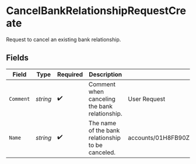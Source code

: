 # CancelBankRelationshipRequestCreate

Request to cancel an existing bank relationship.


## Fields

| Field                                                                          | Type                                                                           | Required                                                                       | Description                                                                    | Example                                                                        |
| ------------------------------------------------------------------------------ | ------------------------------------------------------------------------------ | ------------------------------------------------------------------------------ | ------------------------------------------------------------------------------ | ------------------------------------------------------------------------------ |
| `Comment`                                                                      | *string*                                                                       | :heavy_check_mark:                                                             | Comment when canceling the bank relationship.                                  | User Request                                                                   |
| `Name`                                                                         | *string*                                                                       | :heavy_check_mark:                                                             | The name of the bank relationship to be canceled.                              | accounts/01H8FB90ZRRFWXB4XC2JPJ1D4Y/bankRelationships/651ef9de0dee00240813e60e |